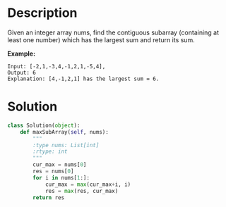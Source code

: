 # Description

Given an integer array nums, find the contiguous subarray (containing at least one number) 
which has the largest sum and return its sum.

**Example:**
```
Input: [-2,1,-3,4,-1,2,1,-5,4],
Output: 6
Explanation: [4,-1,2,1] has the largest sum = 6.
```

# Solution

```python
class Solution(object):
    def maxSubArray(self, nums):
        """
        :type nums: List[int]
        :rtype: int
        """
        cur_max = nums[0]
        res = nums[0]
        for i in nums[1:]:
            cur_max = max(cur_max+i, i)
            res = max(res, cur_max)
        return res
```
